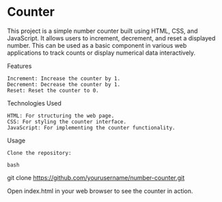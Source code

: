 # Counter
This project is a simple number counter built using HTML, CSS, and JavaScript. It allows users to increment, decrement, and reset a displayed number. This can be used as a basic component in various web applications to track counts or display numerical data interactively.

Features

    Increment: Increase the counter by 1.
    Decrement: Decrease the counter by 1.
    Reset: Reset the counter to 0.

Technologies Used

    HTML: For structuring the web page.
    CSS: For styling the counter interface.
    JavaScript: For implementing the counter functionality.

Usage

    Clone the repository:

    bash

git clone https://github.com/yourusername/number-counter.git

Open index.html in your web browser to see the counter in action.
